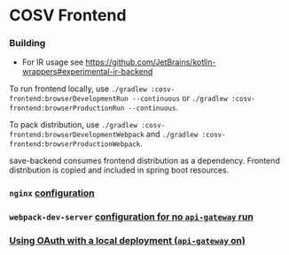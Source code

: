 # COSV Frontend

### Building
* For IR usage see https://github.com/JetBrains/kotlin-wrappers#experimental-ir-backend

To run frontend locally, use `./gradlew :cosv-frontend:browserDevelopmentRun --continuous` or `./gradlew :cosv-frontend:browserProductionRun --continuous`.

To pack distribution, use `./gradlew :cosv-frontend:browserDevelopmentWebpack` and `./gradlew :cosv-frontend:browserProductionWebpack`.

save-backend consumes frontend distribution as a dependency. Frontend distribution is copied and included in spring boot resources.

### `nginx` [configuration](../frontend-common/README.md)

### `webpack-dev-server` [configuration for no `api-gateway` run](../frontend-common/README.md)

### [Using OAuth with a local deployment (`api-gateway` on)](../frontend-common/README.md)
